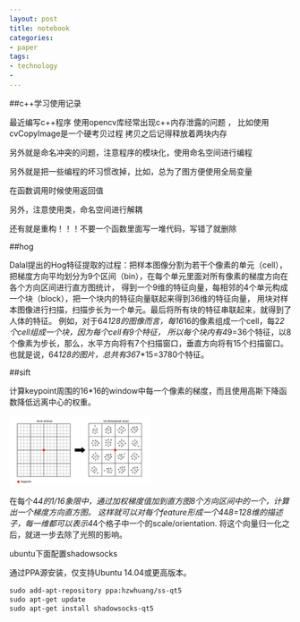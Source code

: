 ```yaml
---
layout: post
title: notebook
categories:
- paper
tags:
- technology
- 
---
```


##c++学习使用记录
 
 最近编写c++程序  使用opencv库经常出现c++内存泄露的问题 ，
 比如使用cvCopyImage是一个硬考贝过程  拷贝之后记得释放着两块内存
 
 另外就是命名冲突的问题，注意程序的模块化，使用命名空间进行编程
 
 另外就是把一些编程的坏习惯改掉，比如，总为了图方便使用全局变量
 
 在函数调用时候使用返回值
 
 另外，注意使用类，命名空间进行解耦
 
 还有就是重构！！！不要一个函数里面写一堆代码，写错了就删除
 
##hog
 
Dalal提出的Hog特征提取的过程：把样本图像分割为若干个像素的单元（cell），
把梯度方向平均划分为9个区间（bin），在每个单元里面对所有像素的梯度方向在各个方向区间进行直方图统计，
得到一个9维的特征向量，每相邻的4个单元构成一个块（block），把一个块内的特征向量联起来得到36维的特征向量，
用块对样本图像进行扫描，扫描步长为一个单元。最后将所有块的特征串联起来，就得到了人体的特征。
例如，对于64*128的图像而言，每16*16的像素组成一个cell，每2*2个cell组成一个块，因为每个cell有9个特征，
所以每个块内有4*9=36个特征，以8个像素为步长，那么，水平方向将有7个扫描窗口，垂直方向将有15个扫描窗口。
也就是说，64*128的图片，总共有36*7*15=3780个特征。


##sift

计算keypoint周围的16*16的window中每一个像素的梯度，而且使用高斯下降函数降低远离中心的权重。

<img src="https://github.com/dengguang2012/paper-Reading-Report/blob/master/illustraction/29.jpg" style="width: 50%; height: 50%"/>​

在每个4*4的1/16象限中，通过加权梯度值加到直方图8个方向区间中的一个，计算出一个梯度方向直方图。
这样就可以对每个feature形成一个4*4*8=128维的描述子，每一维都可以表示4*4个格子中一个的scale/orientation. 
将这个向量归一化之后，就进一步去除了光照的影响。

ubuntu下面配置shadowsocks

通过PPA源安装，仅支持Ubuntu 14.04或更高版本。

	sudo add-apt-repository ppa:hzwhuang/ss-qt5
	sudo apt-get update
	sudo apt-get install shadowsocks-qt5

	